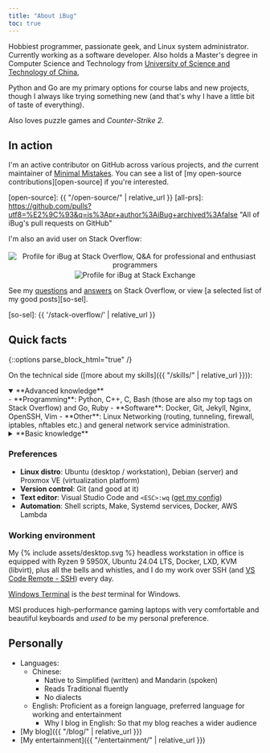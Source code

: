 ```yaml
---
title: "About iBug"
toc: true
---
```


Hobbiest programmer, passionate geek, and Linux system administrator.
Currently working as a software developer.
Also holds a Master's degree in Computer Science and Technology from [University of Science and Technology of China][ustc],

  [ustc]: https://en.wikipedia.org/wiki/University_of_Science_and_Technology_of_China

Python and Go are my primary options for course labs and new projects, though I always like trying something new (and that's why I have a little bit of taste of everything).

Also loves puzzle games and *Counter-Strike 2*.

## In action

I'm an active contributor on GitHub across various projects, and *the* current maintainer of [Minimal Mistakes][mm].
You can see a list of [my open-source contributions][open-source] if you're interested.

  [mm]: https://mmistakes.github.io/minimal-mistakes/
  [open-source]: {{ "/open-source/" | relative_url }}
  [all-prs]: https://github.com/pulls?utf8=%E2%9C%93&q=is%3Apr+author%3AiBug+archived%3Afalse "All of iBug's pull requests on GitHub"

I'm also an avid user on Stack Overflow:

<p><center>
<a href="https://stackoverflow.com/users/5958455/ibug" style="text-decoration: initial;">
<img alt="Profile for iBug at Stack Overflow, Q&A for professional and enthusiast programmers" src="https://stackoverflow.com/users/flair/5958455.png" class="card" style="margin-top: 0.2rem;"/>
</a>
<a href="https://stackexchange.com/users/7886663/ibug" style="text-decoration: initial;">
<img alt="Profile for iBug at Stack Exchange" src="https://stackexchange.com/users/flair/7886663.png" class="card" style="margin-top: 0.2rem;"/>
</a>
</center></p>

See my [questions][so-q] and [answers][so-a] on Stack Overflow, or view [a selected list of my good posts][so-sel].

  [so-q]: https://stackoverflow.com/users/5958455/ibug?tab=questions "iBug's questions on Stack Overflow"
  [so-a]: https://stackoverflow.com/users/5958455/ibug?tab=answers "iBug's answers on Stack Overflow"
  [so-sel]: {{ '/stack-overflow/' | relative_url }}

## Quick facts

{::options parse_block_html="true" /}

On the technical side ([more about my skills]({{ "/skills/" | relative_url }})):

<details open markdown="1">
<summary> **Advanced knowledge**
</summary>
- **Programming**:
  Python,
  C++,
  C,
  Bash
  (those are also my top tags on Stack Overflow) and
  Go,
  Ruby
- **Software**:
  Docker,
  Git,
  Jekyll,
  Nginx,
  OpenSSH,
  Vim
- **Other**: Linux Networking (routing, tunneling, firewall, iptables, nftables etc.)
  and general network service administration.
</details>

<details markdown="1">
<summary> **Basic knowledge**
</summary>
- **Programming**: the Web Trilogy (HTML / CSS / JavaScript), Node.js, VBScript
- **Framework**:
  Ruby on Rails,
  Bootstrap,
  jQuery,
  Flask
- **Software**:
  [Proxmox VE](https://www.proxmox.com/en/proxmox-ve),
  a little bit of everything on Ubuntu and Debian servers,
  Make,
  LXC / LXD,
  ZFS
</details>

### Preferences

- **Linux distro**: Ubuntu (desktop / workstation), Debian (server) and Proxmox VE (virtualization platform)
- **Version control**: Git (and good at it)
- **Text editor**: Visual Studio Code and `<ESC>:wq` ([get my config](https://i.ibug.io/conf/vimrc))
- **Automation**: Shell scripts, Make, Systemd services, Docker, AWS Lambda

### Working environment

My <span class="svg-inline" style="transform: translateY(0.166667em);">{% include assets/desktop.svg %}</span> headless workstation in office is equipped with Ryzen 9 5950X, Ubuntu 24.04 LTS, Docker, LXD, KVM (libvirt), plus all the bells and whistles, and I do my work over SSH (and [VS Code Remote - SSH](https://code.visualstudio.com/docs/remote/ssh)) every day.

[Windows Terminal](https://aka.ms/terminal) is the *best* terminal for Windows.

MSI produces high-performance gaming laptops with very comfortable and beautiful keyboards and *used to* be my personal preference.

## Personally

- Languages:
  - Chinese:
    - Native to Simplified (written) and Mandarin (spoken)
    - Reads Traditional fluently
    - No dialects
  - English: Proficient as a foreign language, preferred language for working and entertainment
    - Why I blog in English: So that my blog reaches a wider audience <i class="fas fa-users"></i>
- [My blog]({{ "/blog/" | relative_url }})
- [My entertainment]({{ "/entertainment/" | relative_url }})
